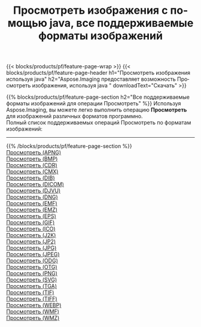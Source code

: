 ﻿---
title: Просмотреть изображения с помощью java, все поддерживаемые форматы изображений 
weight: 3920
url: /ru/java/viewer 
lang: ru
langdirlevel: 2
locales: zh-hans,ja,it,ru,de,es,fr,nl,id,lt,pl,pt,vi,tr,ko,zh-hant,ar,hi,th,sv,cs,uk,he
description: Используя Aspose.Imaging, вы можете легко Просмотреть изображения используя java
---

{{< blocks/products/pf/feature-page-wrap >}}
{{< blocks/products/pf/feature-page-header h1="Просмотреть изображения используя java" h2="Aspose.Imaging предоставляет возможность Просмотреть изображения, используя java " downloadText="Скачать" >}}


{{% blocks/products/pf/feature-page-section  h2="Все поддерживаемые форматы изображений для операции Просмотреть" %}}
Используя Aspose.Imaging, вы можете легко выполнить операцию **Просмотреть** для изображений различных форматов программно.
<br/>
Полный список поддерживаемых операций Просмотреть по форматам изображений:
<hr/>
{{% /blocks/products/pf/feature-page-section %}}
<div class="container-fluid productfamilypage bg-gray">
    <div class="convertypes bg-gray agp-content section">
        <div class="container">
		<div class="row other-converters">
		    <div class='col-md-2 other-converter remove-lp remove-rp'><a href="/imaging/ru/java/viewer/apng" >Просмотреть (APNG)</a></div><div class='col-md-2 other-converter remove-lp remove-rp'><a href="/imaging/ru/java/viewer/bmp" >Просмотреть (BMP)</a></div><div class='col-md-2 other-converter remove-lp remove-rp'><a href="/imaging/ru/java/viewer/cdr" >Просмотреть (CDR)</a></div><div class='col-md-2 other-converter remove-lp remove-rp'><a href="/imaging/ru/java/viewer/cmx" >Просмотреть (CMX)</a></div><div class='col-md-2 other-converter remove-lp remove-rp'><a href="/imaging/ru/java/viewer/dib" >Просмотреть (DIB)</a></div><div class='col-md-2 other-converter remove-lp remove-rp'><a href="/imaging/ru/java/viewer/dicom" >Просмотреть (DICOM)</a></div><div class='col-md-2 other-converter remove-lp remove-rp'><a href="/imaging/ru/java/viewer/djvu" >Просмотреть (DJVU)</a></div><div class='col-md-2 other-converter remove-lp remove-rp'><a href="/imaging/ru/java/viewer/dng" >Просмотреть (DNG)</a></div><div class='col-md-2 other-converter remove-lp remove-rp'><a href="/imaging/ru/java/viewer/emf" >Просмотреть (EMF)</a></div><div class='col-md-2 other-converter remove-lp remove-rp'><a href="/imaging/ru/java/viewer/emz" >Просмотреть (EMZ)</a></div><div class='col-md-2 other-converter remove-lp remove-rp'><a href="/imaging/ru/java/viewer/eps" >Просмотреть (EPS)</a></div><div class='col-md-2 other-converter remove-lp remove-rp'><a href="/imaging/ru/java/viewer/gif" >Просмотреть (GIF)</a></div><div class='col-md-2 other-converter remove-lp remove-rp'><a href="/imaging/ru/java/viewer/ico" >Просмотреть (ICO)</a></div><div class='col-md-2 other-converter remove-lp remove-rp'><a href="/imaging/ru/java/viewer/j2k" >Просмотреть (J2K)</a></div><div class='col-md-2 other-converter remove-lp remove-rp'><a href="/imaging/ru/java/viewer/jp2" >Просмотреть (JP2)</a></div><div class='col-md-2 other-converter remove-lp remove-rp'><a href="/imaging/ru/java/viewer/jpg" >Просмотреть (JPG)</a></div><div class='col-md-2 other-converter remove-lp remove-rp'><a href="/imaging/ru/java/viewer/jpeg" >Просмотреть (JPEG)</a></div><div class='col-md-2 other-converter remove-lp remove-rp'><a href="/imaging/ru/java/viewer/odg" >Просмотреть (ODG)</a></div><div class='col-md-2 other-converter remove-lp remove-rp'><a href="/imaging/ru/java/viewer/otg" >Просмотреть (OTG)</a></div><div class='col-md-2 other-converter remove-lp remove-rp'><a href="/imaging/ru/java/viewer/png" >Просмотреть (PNG)</a></div><div class='col-md-2 other-converter remove-lp remove-rp'><a href="/imaging/ru/java/viewer/svg" >Просмотреть (SVG)</a></div><div class='col-md-2 other-converter remove-lp remove-rp'><a href="/imaging/ru/java/viewer/tga" >Просмотреть (TGA)</a></div><div class='col-md-2 other-converter remove-lp remove-rp'><a href="/imaging/ru/java/viewer/tif" >Просмотреть (TIF)</a></div><div class='col-md-2 other-converter remove-lp remove-rp'><a href="/imaging/ru/java/viewer/tiff" >Просмотреть (TIFF)</a></div><div class='col-md-2 other-converter remove-lp remove-rp'><a href="/imaging/ru/java/viewer/webp" >Просмотреть (WEBP)</a></div><div class='col-md-2 other-converter remove-lp remove-rp'><a href="/imaging/ru/java/viewer/wmf" >Просмотреть (WMF)</a></div><div class='col-md-2 other-converter remove-lp remove-rp'><a href="/imaging/ru/java/viewer/wmz" >Просмотреть (WMZ)</a></div>
                </div>
        </div>
    </div>
</div>
<br/>
